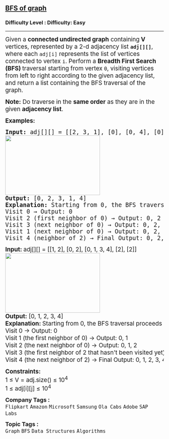 <h2><a href="https://www.geeksforgeeks.org/problems/bfs-traversal-of-graph/1?page=1&category=Graph&sortBy=difficulty">BFS of graph</a></h2><h3>Difficulty Level : Difficulty: Easy</h3><hr><div class="problems_problem_content__Xm_eO"><p><span style="font-size: 14pt;">Given a&nbsp;<strong>connected undirected graph</strong> containing<strong> V </strong>vertices, <span style="font-size: 14pt;">represented by a 2-d&nbsp;</span>adjacency list&nbsp;<strong><code>adj[][]</code></strong>, where each&nbsp;<code>adj[i]</code>&nbsp;represents the list of vertices connected to vertex&nbsp;<code>i</code>. Perform a&nbsp;<strong>Breadth First Search (BFS)&nbsp;</strong>traversal&nbsp;starting from vertex&nbsp;<code>0</code>, visiting vertices from left to right according to the given adjacency list, and return a list containing the BFS traversal of the graph.</span></p>
<p><span style="font-size: 14pt;"><strong>Note:</strong>&nbsp;Do traverse in the&nbsp;<strong>same order</strong>&nbsp;as they are in the given&nbsp;<strong>adjacency list</strong>.</span></p>
<p><span style="font-size: 14pt;"><strong>Examples:</strong></span></p>
<pre><span style="font-size: 14pt;"><strong>Input: </strong>adj[][] = [[2, 3, 1], [0], [0, 4], [0], [2]]</span><br><span style="font-size: 14pt;"><img src="https://media.geeksforgeeks.org/img-practice/prod/addEditProblem/700217/Web/Other/blobid0_1728648582.jpg" width="301" height="189"><br><strong>Output:</strong> [0, 2, 3, 1, 4]<br><strong>Explanation:</strong> Starting from 0, the BFS traversal will follow these steps: <br>Visit 0 → Output: 0 <br>Visit 2 (first neighbor of 0) → Output: 0, 2 <br>Visit 3 (next neighbor of 0) → Output: 0, 2, 3 <br>Visit 1 (next neighbor of 0) → Output: 0, 2, 3, <br>Visit 4 (neighbor of 2) → Final Output: 0, 2, 3, 1, 4</span></pre>
<pre><span style="font-size: 14pt;"><strong style="font-family: -apple-system, BlinkMacSystemFont, 'Segoe UI', Roboto, Oxygen, Ubuntu, Cantarell, 'Open Sans', 'Helvetica Neue', sans-serif;">Input: </strong><span style="font-family: -apple-system, BlinkMacSystemFont, 'Segoe UI', Roboto, Oxygen, Ubuntu, Cantarell, 'Open Sans', 'Helvetica Neue', sans-serif;">adj[][] = [[1, 2], [0, 2], [0, 1, 3, 4], [2], [2]]<br></span><img src="https://media.geeksforgeeks.org/img-practice/prod/addEditProblem/700217/Web/Other/blobid1_1728648604.jpg" width="301" height="189"><br><strong style="font-family: -apple-system, BlinkMacSystemFont, 'Segoe UI', Roboto, Oxygen, Ubuntu, Cantarell, 'Open Sans', 'Helvetica Neue', sans-serif;">Output:</strong><span style="font-family: -apple-system, BlinkMacSystemFont, 'Segoe UI', Roboto, Oxygen, Ubuntu, Cantarell, 'Open Sans', 'Helvetica Neue', sans-serif;"> [0, 1, 2, 3, 4]<br><strong>Explanation: </strong></span><span style="font-family: -apple-system, system-ui, Segoe UI, Roboto, Oxygen, Ubuntu, Cantarell, Open Sans, Helvetica Neue, sans-serif;">Starting from 0, the BFS traversal proceeds as follows: <br>Visit 0 → Output: 0 <br>Visit 1 (the first neighbor of 0) → Output: 0, 1 <br>Visit 2 (the next neighbor of 0) → Output: 0, 1, 2 <br>Visit 3 (the first neighbor of 2 that hasn't been visited yet) → Output: 0, 1, 2, 3 <br>Visit 4 (the next neighbor of 2) → Final Output: 0, 1, 2, 3, 4</span></span></pre>
<p><span style="font-size: 14pt;"><strong style="font-family: -apple-system, BlinkMacSystemFont, 'Segoe UI', Roboto, Oxygen, Ubuntu, Cantarell, 'Open Sans', 'Helvetica Neue', sans-serif;">Constraints:<br></strong>1 ≤ V = adj.size() ≤ 10<sup>4<br></sup>1 ≤ adj[i][j] ≤ 10<sup>4</sup></span></p></div><p><span style=font-size:18px><strong>Company Tags : </strong><br><code>Flipkart</code>&nbsp;<code>Amazon</code>&nbsp;<code>Microsoft</code>&nbsp;<code>Samsung</code>&nbsp;<code>Ola Cabs</code>&nbsp;<code>Adobe</code>&nbsp;<code>SAP Labs</code>&nbsp;<br><p><span style=font-size:18px><strong>Topic Tags : </strong><br><code>Graph</code>&nbsp;<code>BFS</code>&nbsp;<code>Data Structures</code>&nbsp;<code>Algorithms</code>&nbsp;